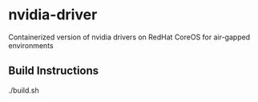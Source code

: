 # nvidia-driver
Containerized version of nvidia drivers on RedHat CoreOS for air-gapped environments

## Build Instructions

./build.sh

